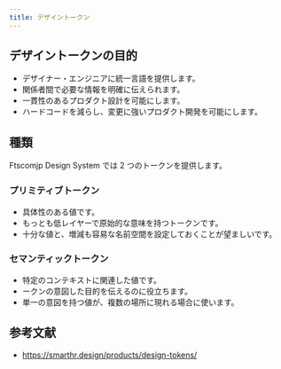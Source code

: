 ```yaml
---
title: デザイントークン
---
```


## デザイントークンの目的

- デザイナー・エンジニアに統一言語を提供します。
- 関係者間で必要な情報を明確に伝えられます。
- 一貫性のあるプロダクト設計を可能にします。
- ハードコードを減らし、変更に強いプロダクト開発を可能にします。

## 種類

Ftscomjp Design System では 2 つのトークンを提供します。

### プリミティブトークン

- 具体性のある値です。
- もっとも低レイヤーで原始的な意味を持つトークンです。
- 十分な値と、増減も容易な名前空間を設定しておくことが望ましいです。

### セマンティックトークン

- 特定のコンテキストに関連した値です。
- ークンの意図した目的を伝えるのに役立ちます。
- 単一の意図を持つ値が、複数の場所に現れる場合に使います。

## 参考文献

- https://smarthr.design/products/design-tokens/
